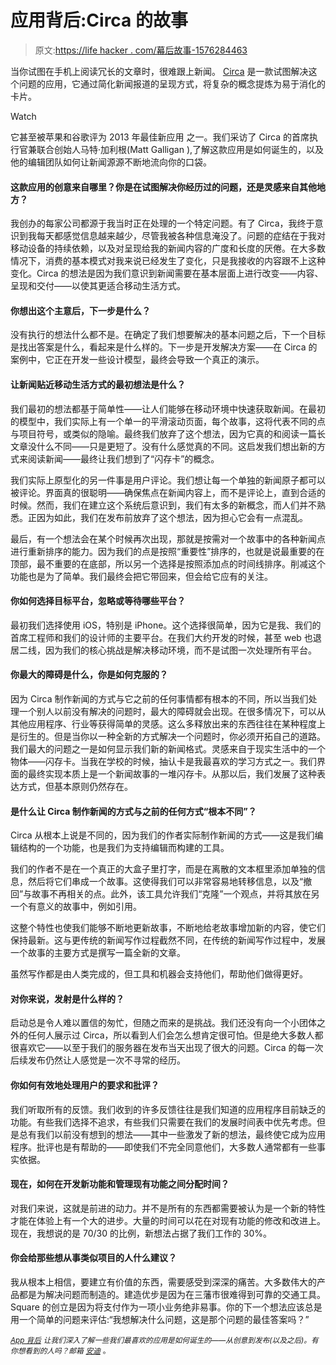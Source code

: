 # 应用背后:Circa 的故事

> 原文:[https://life hacker . com/幕后故事-1576284463](https://lifehacker.com/behind-the-app-the-story-of-circa-1576284463)

当你试图在手机上阅读冗长的文章时，很难跟上新闻。 [Circa](https://lifehacker.com/circa-news-dishes-out-bite-sized-news-bits-to-keep-you-1462978418) 是一款试图解决这个问题的应用，它通过简化新闻报道的呈现方式，将复杂的概念提炼为易于消化的卡片。

Watch

它甚至被苹果和谷歌评为 2013 年最佳新应用 之一。我们采访了 Circa 的首席执行官兼联合创始人马特·加利根(Matt Galligan ),了解这款应用是如何诞生的，以及他的编辑团队如何让新闻源源不断地流向你的口袋。

#### 这款应用的创意来自哪里？你是在试图解决你经历过的问题，还是灵感来自其他地方？

我创办的每家公司都源于我当时正在处理的一个特定问题。有了 Circa，我终于意识到我每天都感觉信息越来越少，尽管我被各种信息淹没了。问题的症结在于我对移动设备的持续依赖，以及对呈现给我的新闻内容的广度和长度的厌倦。在大多数情况下，消费的基本模式对我来说已经发生了变化，只是我接收的内容跟不上这种变化。Circa 的想法是因为我们意识到新闻需要在基本层面上进行改变——内容、呈现和交付——以使其更适合移动生活方式。

#### 你想出这个主意后，下一步是什么？

没有执行的想法什么都不是。在确定了我们想要解决的基本问题之后，下一个目标是找出答案是什么，看起来是什么样的。下一步是开发解决方案——在 Circa 的案例中，它正在开发一些设计模型，最终会导致一个真正的演示。

#### 让新闻贴近移动生活方式的最初想法是什么？

我们最初的想法都基于简单性——让人们能够在移动环境中快速获取新闻。在最初的模型中，我们实际上有一个单一的平滑滚动页面，每个故事，这将代表不同的点与项目符号，或类似的隐喻。最终我们放弃了这个想法，因为它真的和阅读一篇长文章没什么不同——只是更短了。没有什么感觉真的不同。这启发我们想出新的方式来阅读新闻——最终让我们想到了“闪存卡”的概念。

我们实际上原型化的另一件事是用户评论。我们想让每一个单独的新闻原子都可以被评论。界面真的很聪明——确保焦点在新闻内容上，而不是评论上，直到合适的时候。然而，我们在建立这个系统后意识到，我们有太多的新概念，而人们并不熟悉。正因为如此，我们在发布前放弃了这个想法，因为担心它会有一点混乱。

最后，有一个想法会在某个时候再次出现，那就是按需对一个故事中的各种新闻点进行重新排序的能力。因为我们的点是按照“重要性”排序的，也就是说最重要的在顶部，最不重要的在底部，所以另一个选择是按照添加点的时间线排序。削减这个功能也是为了简单。我们最终会把它带回来，但会给它应有的关注。

#### 你如何选择目标平台，忽略或等待哪些平台？

最初我们选择使用 iOS，特别是 iPhone。这个选择很简单，因为它是我、我们的首席工程师和我们的设计师的主要平台。在我们大约开发的时候，甚至 web 也退居二线，因为我们的核心挑战是解决移动环境，而不是试图一次处理所有平台。

#### 你最大的障碍是什么，你是如何克服的？

因为 Circa 制作新闻的方式与它之前的任何事情都有根本的不同，所以当我们处理一个别人以前没有解决的问题时，最大的障碍就会出现。在很多情况下，可以从其他应用程序、行业等获得简单的灵感。这么多释放出来的东西往往在某种程度上是衍生的。但是当你以一种全新的方式解决一个问题时，你必须开拓自己的道路。我们最大的问题之一是如何显示我们新的新闻格式。灵感来自于现实生活中的一个物体——闪存卡。当我在学校的时候，抽认卡是我最喜欢的学习方式之一。我们界面的最终实现本质上是一个新闻故事的一堆闪存卡。从那以后，我们发展了这种表达方式，但基本原则仍然存在。

#### 是什么让 Circa 制作新闻的方式与之前的任何方式“根本不同”？

Circa 从根本上说是不同的，因为我们的作者实际制作新闻的方式——这是我们编辑结构的一个功能，也是我们为支持编辑而构建的工具。

我们的作者不是在一个真正的大盒子里打字，而是在离散的文本框里添加单独的信息，然后将它们串成一个故事。这使得我们可以非常容易地转移信息，以及“撤回”与故事不再相关的点。此外，该工具允许我们“克隆”一个观点，并将其放在另一个有意义的故事中，例如引用。

这整个特性也使我们能够不断地更新故事，不断地给老故事增加新的内容，使它们保持最新。这与更传统的新闻写作过程截然不同，在传统的新闻写作过程中，发展一个故事的主要方式是撰写一篇全新的文章。

虽然写作都是由人类完成的，但工具和机器会支持他们，帮助他们做得更好。

#### 对你来说，发射是什么样的？

启动总是令人难以置信的匆忙，但随之而来的是挑战。我们还没有向一个小团体之外的任何人展示过 Circa，所以看到人们会怎么想肯定很可怕。但是绝大多数人都很喜欢它——以至于我们的服务器在发布当天出现了很大的问题。Circa 的每一次后续发布仍然让人感觉是一次不寻常的经历。

#### 你如何有效地处理用户的要求和批评？

我们听取所有的反馈。我们收到的许多反馈往往是我们知道的应用程序目前缺乏的功能。有些我们选择不追求，有些我们只需要在我们的发展时间表中优先考虑。但是总有我们以前没有想到的想法——其中一些激发了新的想法，最终使它成为应用程序。批评也是有帮助的——即使我们不完全同意他们，大多数人通常都有一些事实依据。

#### 现在，如何在开发新功能和管理现有功能之间分配时间？

对我们来说，这就是前进的动力。并不是所有的东西都需要被认为是一个新的特性才能在体验上有一个大的进步。大量的时间可以花在对现有功能的修改和改进上。现在，我想说的是 70/30 的比例，新想法占据了我们工作的 30%。

#### 你会给那些想从事类似项目的人什么建议？

我从根本上相信，要建立有价值的东西，需要感受到深深的痛苦。大多数伟大的产品都是为解决问题而制造的。建造优步是因为在三藩市很难得到可靠的交通工具。Square 的创立是因为将支付作为一项小业务绝非易事。你的下一个想法应该总是用一个简单的问题来评估:“我想解决什么问题，这是那个问题的最佳答案吗？”

<small></small>*[<small>*App 背后*</small>](http://lifehacker.com/behindtheapp) <small>*让我们深入了解一些我们最喜欢的应用是如何诞生的——从创意到发布(以及之后)。有你想看到的人吗？邮箱*</small> [<small>*安迪*</small>](mailto:andy@lifehacker.com) <small>*。*</small>*